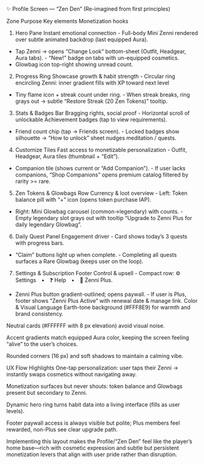 ✨ Profile Screen — “Zen Den” (Re-imagined from first principles)

Zone	Purpose	Key elements	Monetization hooks
1. Hero Pane	Instant emotional connection	- Full-body Mini Zenni rendered over subtle animated backdrop (last equipped Aura).
- Tap Zenni → opens “Change Look” bottom-sheet (Outfit, Headgear, Aura tabs).	- “New!” badge on tabs with un-equipped cosmetics.
- Glowbag icon top-right showing unread count.
2. Progress Ring	Showcase growth & habit strength	- Circular ring encircling Zenni: inner gradient fills with XP toward next level
- Tiny flame icon + streak count under ring.	- When streak breaks, ring grays out → subtle “Restore Streak (20 Zen Tokens)” tooltip.
3. Stats & Badges Bar	Bragging rights, social proof	- Horizontal scroll of unlockable Achievement badges (tap to view requirements).
- Friend count chip (tap → Friends screen).	- Locked badges show silhouette → “How to unlock” sheet nudges meditation / quests.
4. Customize Tiles	Fast access to monetizable personalization	- Outfit, Headgear, Aura tiles (thumbnail + “Edit”).
- Companion tile (shows current or “Add Companion”).	- If user lacks companions, “Shop Companions” opens premium catalog filtered by rarity >= rare.
5. Zen Tokens & Glowbags Row	Currency & loot overview	- Left: Token balance pill with “+” icon (opens token purchase IAP).
- Right: Mini Glowbag carousel (common→legendary) with counts.	- Empty legendary slot grays out with tooltip “Upgrade to Zenni Plus for daily legendary Glowbag”.
6. Daily Quest Panel	Engagement driver	- Card shows today’s 3 quests with progress bars.
- “Claim” buttons light up when complete.	- Completing all quests surfaces a Rare Glowbag (keeps user on the loop).
7. Settings & Subscription Footer	Control & upsell	- Compact row: ⚙️ Settings • ❓ Help • 🌟 Zenni Plus.
- Zenni Plus button gradient-outlined; opens paywall.	- If user is Plus, footer shows “Zenni Plus Active” with renewal date & manage link.
Color & Visual Language
Earth-tone background (#FFF8E9) for warmth and brand consistency.

Neutral cards (#FFFFFF with 8 px elevation) avoid visual noise.

Accent gradients match equipped Aura color, keeping the screen feeling “alive” to the user’s choices.

Rounded corners (16 px) and soft shadows to maintain a calming vibe.

UX Flow Highlights
One-tap personalization: user taps their Zenni → instantly swaps cosmetics without navigating away.

Monetization surfaces but never shouts: token balance and Glowbags present but secondary to Zenni.

Dynamic hero ring turns habit data into a living interface (fills as user levels).

Footer paywall access is always visible but polite; Plus members feel rewarded, non-Plus see clear upgrade path.

Implementing this layout makes the Profile/“Zen Den” feel like the player’s home base—rich with cosmetic expression and subtle but persistent monetization levers that align with user pride rather than disruption.